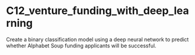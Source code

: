 # C12_venture_funding_with_deep_learning
Create a binary classification model using a deep neural network to predict whether Alphabet Soup funding applicants will be successful.

